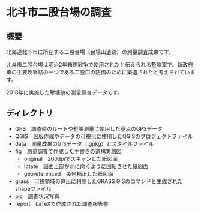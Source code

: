 # 北斗市二股台場の調査

## 概要
北海道北斗市に所在する二股台場（台場山遺跡）の測量調査成果です。

北斗市二股台場は明治2年箱館戦争で使用されたと伝えられる塹壕軍で、新政府軍の主要攻撃路の一つである二股口の防御のために築造されたと考えられています。

2018年に実施した塹壕跡の測量調査データです。

## ディレクトリ

- GPS　調査時のルートや塹壕測量に使用した基点のGPSデータ
- QGIS　図版作成やデータの可視化に使用したQGISのプロジェクトファイル
- data　測量成果のGISデータ（.gpkg）とスタイルファイル
- fig　測量調査で作成した手書きの遺構実測図
	- original　200dpiでスキャンした紙図面
	- lotate　図面上部が北に向くように回転させた紙図面
	- georeferenced　幾何補正した紙図面
- grass　可視領域の算出に利用したGRASS GISのコマンドと生成されたshapeファイル
- pic　調査状況写真
- report　LaTeXで作成された調査報告書
